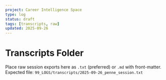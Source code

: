 ```yaml
---
project: Career Intelligence Space
type: log
status: draft
tags: [transcripts, raw]
updated: 2025-09-26
---
```

# Transcripts Folder
Place raw session exports here as `.txt` (preferred) or `.md` with front-matter.
Expected file: `99_LOGS/transcripts/2025-09-26_penne_session.txt`
